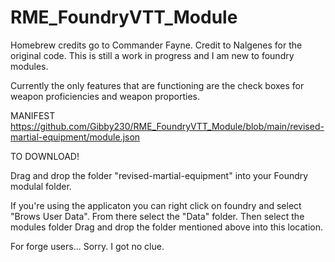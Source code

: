 # RME_FoundryVTT_Module
Homebrew credits go to Commander Fayne. Credit to Nalgenes for the original code.
This is still a work in progress and I am new to foundry modules. 

Currently the only features that are functioning are the check boxes for weapon proficiencies and weapon proporties. 

MANIFEST
https://github.com/Gibby230/RME_FoundryVTT_Module/blob/main/revised-martial-equipment/module.json

TO DOWNLOAD!

Drag and drop the folder "revised-martial-equipment" into your Foundry modulal folder. 

If you're using the applicaton you can right click on foundry and select "Brows User Data".
From there select the "Data" folder.
Then select the modules folder
Drag and drop the folder mentioned above into this location.


For forge users... Sorry. I got no clue. 
